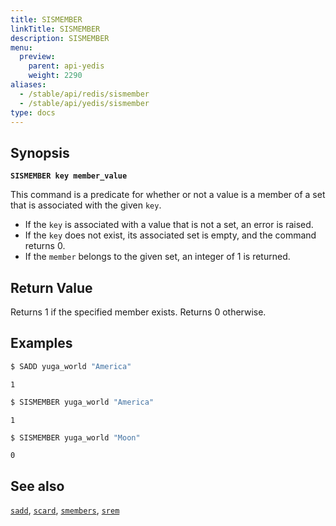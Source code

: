 ```yaml
---
title: SISMEMBER
linkTitle: SISMEMBER
description: SISMEMBER
menu:
  preview:
    parent: api-yedis
    weight: 2290
aliases:
  - /stable/api/redis/sismember
  - /stable/api/yedis/sismember
type: docs
---
```


## Synopsis

**`SISMEMBER key member_value`**

This command is a predicate for whether or not a value is a member of a set that is associated with the given  `key`.

- If the `key` is associated with a value that is not a set, an error is raised.
- If the `key` does not exist, its associated set is empty, and the command returns 0.
- If the `member` belongs to the given set, an integer of 1 is returned.

## Return Value

Returns 1 if the specified member exists. Returns 0 otherwise.

## Examples

```sh
$ SADD yuga_world "America"
```

```
1
```

```sh
$ SISMEMBER yuga_world "America"
```

```
1
```

```sh
$ SISMEMBER yuga_world "Moon"
```

```
0
```

## See also

[`sadd`](../sadd/), [`scard`](../scard/), [`smembers`](../smembers/), [`srem`](../srem/)
